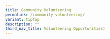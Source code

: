 ```yaml
---
title: Community Volunteering
permalink: /community-volunteering/
variant: tiptap
description: ""
third_nav_title: Volunteering Opportunities)
---
```

